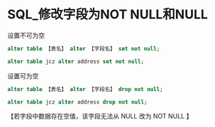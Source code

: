 # SQL_修改字段为NOT NULL和NULL

设置不可为空

```SQL
alter table 【表名】 alter 【字段名】 set not null;

alter table jcz alter address set not null;
```

设置可为空

```sql
alter table 【表名】 alter 【字段名】 drop not null;

alter table jcz alter address drop not null;
```

【若字段中数据存在空值，该字段无法从 NULL 改为 NOT NULL 】

